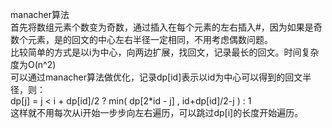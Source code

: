 manacher算法  
首先将数组元素个数变为奇数，通过插入在每个元素的左右插入#，因为如果是奇数个元素，是的回文的中心左右半径一定相同，不用考虑偶数问题。  
比较简单的方式是以i为中心，向两边扩展，找回文，记录最长的回文。时间复杂度为O(n^2)  
可以通过manacher算法做优化，记录dp[id]表示以id为中心可以得到的回文半径，则：  
dp[j] = j < i + dp[id]/2 ? min( dp[2*id - j] , id+dp[id]/2-j ) : 1  
这样就不用每次从i开始一步步向左右遍历，可以跳过dp[i]的长度开始遍历。